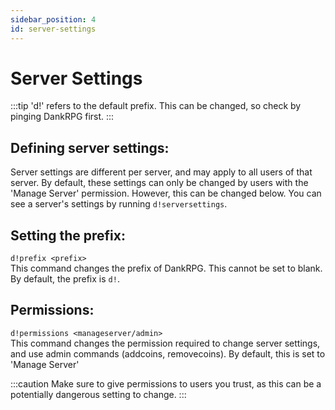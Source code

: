 ```yaml
---
sidebar_position: 4
id: server-settings
---
```


# Server Settings
:::tip
'd!' refers to the default prefix. This can be changed, so check by pinging DankRPG first.
:::

## Defining server settings:
Server settings are different per server, and may apply to all users of that server. By default, these settings can only be changed by users with the 'Manage Server' permission. However, this can be changed below. You can see a server's settings by running `d!serversettings`.

## Setting the prefix:
`d!prefix <prefix>` <br />
This command changes the prefix of DankRPG. This cannot be set to blank. By default, the prefix is `d!`.

## Permissions:
`d!permissions <manageserver/admin>` <br />
This command changes the permission required to change server settings, and use admin commands (addcoins, removecoins). By default, this is set to 'Manage Server'

:::caution
Make sure to give permissions to users you trust, as this can be a potentially dangerous setting to change.
:::